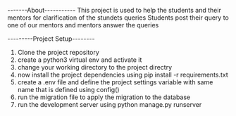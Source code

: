 -------About-----------
This project is used to help the students and their mentors for clarification of the stundets queries
Students post their query to one of our mentors and mentors answer the queries


---------Project Setup--------
1. Clone the project repository 
2. create a python3 virtual env and activate it
3. change your working directory to the project directry
4. now install the project dependencies using pip install -r requirements.txt
5. create a .env file and define the project settings variable with same name that is defined using config()
6. run the migration file to apply the migration to the database
7. run the development server using python manage.py runserver
